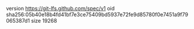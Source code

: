 version https://git-lfs.github.com/spec/v1
oid sha256:05b40e18b4fd41bf7e3ce75409bd5937e72fe9d85780f0e7451a9f79065387d1
size 19268
